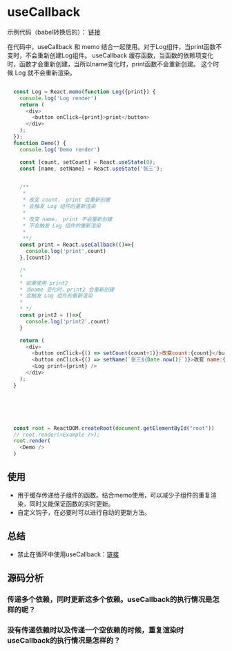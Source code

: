 # useCallback

示例代码（babel转换后的）： [链接](./index.html)

在代码中，useCallback 和 memo 结合一起使用。对于Log组件，当print函数不变时，不会重新创建Log组件。
useCallback 缓存函数，当函数的依赖项变化时，函数才会重新创建，当所以name变化时，print函数不会重新创建。
这个时候 Log 就不会重新渲染。

```javascript

  const Log = React.memo(function Log({print}) {
    console.log('Log render')
    return (
      <div>
        <button onClick={print}>print</button>
      </div>
    );
  });
  function Demo() {
    console.log('Demo render')

    const [count, setCount] = React.useState(0);
    const [name, setName] = React.useState('张三');


    /**
     *
     * 改变 count， print 会重新创建
     * 会触发 Log 组件的重新渲染
     *
     * 改变 name， print 不会重新创建
     * 不会触发 Log 组件的重新渲染
     *
     **/
    const print = React.useCallback(()=>{
      console.log('print',count)
    },[count])

    /*
    *
    * 如果使用 print2
    * 当name 变化时，print2 会重新创建
    * 会触发 Log 组件的重新渲染
    *
    * */
    const print2 = ()=>{
      console.log('print2',count)
    }

    return (
      <div>
        <button onClick={() => setCount(count+1)}>改变count:{count}</button>
        <button onClick={() => setName(`张三${Date.now()}`)}>改变 name:{name}</button>
        <Log print={print} />
      </div>
    );
  }






  const root = ReactDOM.createRoot(document.getElementById("root"))
  // root.render(<Example />);
  root.render(
    <Demo />
  )
```
## 使用
- 用于缓存传递给子组件的函数。结合memo使用，可以减少子组件的重复渲染，同时又能保证函数的实时更新。
- 自定义钩子，在必要时可以进行自动的更新方法。

## 总结
- 禁止在循环中使用useCallback：[链接](https://react.dev/reference/react/useCallback#i-need-to-call-usememo-for-each-list-item-in-a-loop-but-its-not-allowed)

## 源码分析
### 传递多个依赖，同时更新这多个依赖。useCallback的执行情况是怎样的呢？
### 没有传递依赖时以及传递一个空依赖的时候，重复渲染时useCallback的执行情况是怎样的？
